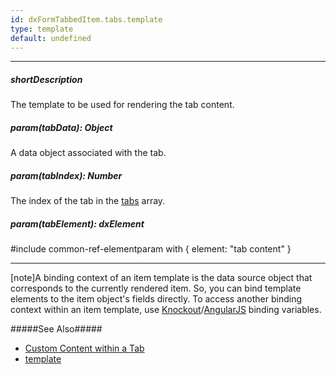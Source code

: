 ```yaml
---
id: dxFormTabbedItem.tabs.template
type: template
default: undefined
---
```

---
##### shortDescription
The template to be used for rendering the tab content.

##### param(tabData): Object
A data object associated with the tab.

##### param(tabIndex): Number
The index of the tab in the [tabs](/api-reference/10%20UI%20Widgets/dxForm/5%20Item%20Types/TabbedItem/tabs/tabs.md '/Documentation/ApiReference/UI_Widgets/dxForm/Item_Types/TabbedItem/tabs/') array.

##### param(tabElement): dxElement
#include common-ref-elementparam with { element: "tab content" }

---
[note]A binding context of an item template is the data source object that corresponds to the currently rendered item. So, you can bind template elements to the item object's fields directly. To access another binding context within an item template, use <a href="http://knockoutjs.com/documentation/binding-context.html" target="_blank">Knockout</a>/<a href="https://docs.angularjs.org/guide/scope" target="_blank">AngularJS</a> binding variables.

#####See Also#####
- [Custom Content within a Tab](/concepts/05%20Widgets/Form/10%20Organize%20Simple%20Items/10%20In%20Tabs/10%20Custom%20Content%20within%20a%20Tab.md '/Documentation/Guide/Widgets/Form/Organize_Simple_Items/In_Tabs/#Custom_Content_within_a_Tab')
- [template](/api-reference/50%20Common/Object%20Structures/template/template.md '/Documentation/ApiReference/Common/Object_Structures/template/')